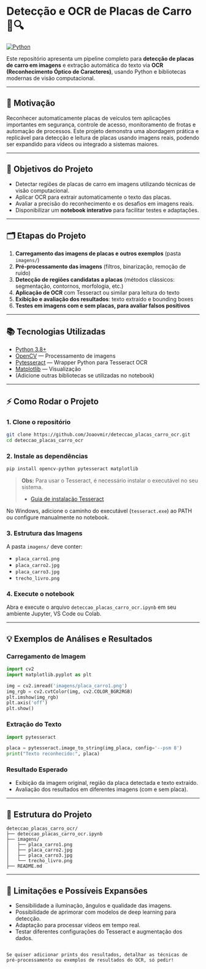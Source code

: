 # Detecção e OCR de Placas de Carro 🚗🔍

[![Python](https://img.shields.io/badge/python-3.8%2B-blue.svg)](https://www.python.org/)

Este repositório apresenta um pipeline completo para **detecção de placas de carro em imagens** e extração automática do texto via **OCR (Reconhecimento Óptico de Caracteres)**, usando Python e bibliotecas modernas de visão computacional.

---

## 🌟 Motivação

Reconhecer automaticamente placas de veículos tem aplicações importantes em segurança, controle de acesso, monitoramento de frotas e automação de processos. Este projeto demonstra uma abordagem prática e replicável para detecção e leitura de placas usando imagens reais, podendo ser expandido para vídeos ou integrado a sistemas maiores.

---

## 🎯 Objetivos do Projeto

- Detectar regiões de placas de carro em imagens utilizando técnicas de visão computacional.
- Aplicar OCR para extrair automaticamente o texto das placas.
- Avaliar a precisão do reconhecimento e os desafios em imagens reais.
- Disponibilizar um **notebook interativo** para facilitar testes e adaptações.

---

## 🗂️ Etapas do Projeto

1. **Carregamento das imagens de placas e outros exemplos** (pasta `imagens/`)
2. **Pré-processamento das imagens** (filtros, binarização, remoção de ruído)
3. **Detecção de regiões candidatas a placas** (métodos clássicos: segmentação, contornos, morfologia, etc.)
4. **Aplicação de OCR** com Tesseract ou similar para leitura do texto
5. **Exibição e avaliação dos resultados**: texto extraído e bounding boxes
6. **Testes em imagens com e sem placas, para avaliar falsos positivos**

---

## 📚 Tecnologias Utilizadas

- [Python 3.8+](https://www.python.org/)
- [OpenCV](https://opencv.org/) — Processamento de imagens
- [Pytesseract](https://pypi.org/project/pytesseract/) — Wrapper Python para Tesseract OCR
- [Matplotlib](https://matplotlib.org/) — Visualização
- (Adicione outras bibliotecas se utilizadas no notebook)

---

## ⚡ Como Rodar o Projeto

### 1. Clone o repositório

```bash
git clone https://github.com/Joaovmir/deteccao_placas_carro_ocr.git
cd deteccao_placas_carro_ocr
```

### 2. Instale as dependências

```bash
pip install opencv-python pytesseract matplotlib
```

> **Obs:** Para usar o Tesseract, é necessário instalar o executável no seu sistema.
>
> * [Guia de instalação Tesseract](https://github.com/tesseract-ocr/tesseract)

No Windows, adicione o caminho do executável (`tesseract.exe`) ao PATH ou configure manualmente no notebook.

### 3. Estrutura das Imagens

A pasta `imagens/` deve conter:

* `placa_carro1.png`
* `placa_carro2.jpg`
* `placa_carro3.jpg`
* `trecho_livro.png`

### 4. Execute o notebook

Abra e execute o arquivo `deteccao_placas_carro_ocr.ipynb` em seu ambiente Jupyter, VS Code ou Colab.

---

## 💡 Exemplos de Análises e Resultados

### Carregamento de Imagem

```python
import cv2
import matplotlib.pyplot as plt

img = cv2.imread('imagens/placa_carro1.png')
img_rgb = cv2.cvtColor(img, cv2.COLOR_BGR2RGB)
plt.imshow(img_rgb)
plt.axis('off')
plt.show()
```

### Extração do Texto

```python
import pytesseract

placa = pytesseract.image_to_string(img_placa, config='--psm 8')
print("Texto reconhecido:", placa)
```

### Resultado Esperado

* Exibição da imagem original, região da placa detectada e texto extraído.
* Avaliação dos resultados em diferentes imagens (com e sem placa).

---

## 📁 Estrutura do Projeto

```
deteccao_placas_carro_ocr/
├── deteccao_placas_carro_ocr.ipynb
├── imagens/
│   ├── placa_carro1.png
│   ├── placa_carro2.jpg
│   ├── placa_carro3.jpg
│   └── trecho_livro.png
├── README.md
```

---

## 🔎 Limitações e Possíveis Expansões

* Sensibilidade a iluminação, ângulos e qualidade das imagens.
* Possibilidade de aprimorar com modelos de deep learning para detecção.
* Adaptação para processar vídeos em tempo real.
* Testar diferentes configurações do Tesseract e augmentação dos dados.

```

Se quiser adicionar prints dos resultados, detalhar as técnicas de pré-processamento ou exemplos de resultados do OCR, só pedir!
```

